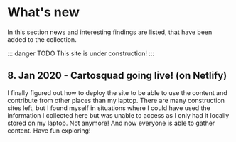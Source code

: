 # What's new
In this section news and interesting findings are listed, that have been added to the collection. 

::: danger TODO
This site is under construction!
:::

## 8. Jan 2020 - Cartosquad going live! (on Netlify)
I finally figured out how to deploy the site to be able to use the content and contribute from other places than my laptop. There are many construction sites left, but I found myself in situations where I could have used the information I collected here but was unable to access as I only had it locally stored on my laptop. Not anymore! And now everyone is able to gather content. Have fun exploring!